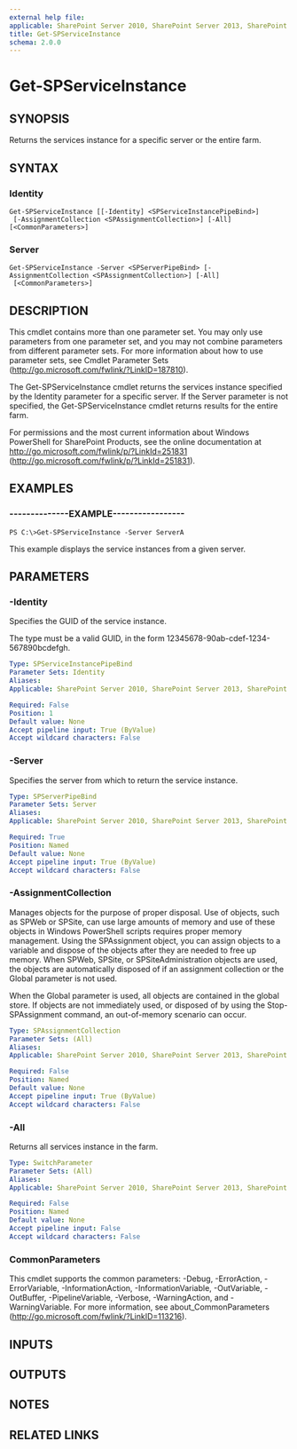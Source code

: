 ```yaml
---
external help file: 
applicable: SharePoint Server 2010, SharePoint Server 2013, SharePoint Server 2016, SharePoint Server 2019
title: Get-SPServiceInstance
schema: 2.0.0
---
```


# Get-SPServiceInstance

## SYNOPSIS

Returns the services instance for a specific server or the entire farm.



## SYNTAX

### Identity
```
Get-SPServiceInstance [[-Identity] <SPServiceInstancePipeBind>]
 [-AssignmentCollection <SPAssignmentCollection>] [-All] [<CommonParameters>]
```

### Server
```
Get-SPServiceInstance -Server <SPServerPipeBind> [-AssignmentCollection <SPAssignmentCollection>] [-All]
 [<CommonParameters>]
```

## DESCRIPTION
This cmdlet contains more than one parameter set.
You may only use parameters from one parameter set, and you may not combine parameters from different parameter sets.
For more information about how to use parameter sets, see Cmdlet Parameter Sets (http://go.microsoft.com/fwlink/?LinkID=187810).

The Get-SPServiceInstance cmdlet returns the services instance specified by the Identity parameter for a specific server.
If the Server parameter is not specified, the Get-SPServiceInstance cmdlet returns results for the entire farm.

For permissions and the most current information about Windows PowerShell for SharePoint Products, see the online documentation at http://go.microsoft.com/fwlink/p/?LinkId=251831 (http://go.microsoft.com/fwlink/p/?LinkId=251831).

## EXAMPLES

### --------------EXAMPLE----------------- 
```
PS C:\>Get-SPServiceInstance -Server ServerA
```

This example displays the service instances from a given server.

## PARAMETERS

### -Identity
Specifies the GUID of the service instance.

The type must be a valid GUID, in the form 12345678-90ab-cdef-1234-567890bcdefgh.

```yaml
Type: SPServiceInstancePipeBind
Parameter Sets: Identity
Aliases: 
Applicable: SharePoint Server 2010, SharePoint Server 2013, SharePoint Server 2016, SharePoint Server 2019

Required: False
Position: 1
Default value: None
Accept pipeline input: True (ByValue)
Accept wildcard characters: False
```

### -Server
Specifies the server from which to return the service instance.

```yaml
Type: SPServerPipeBind
Parameter Sets: Server
Aliases: 
Applicable: SharePoint Server 2010, SharePoint Server 2013, SharePoint Server 2016, SharePoint Server 2019

Required: True
Position: Named
Default value: None
Accept pipeline input: True (ByValue)
Accept wildcard characters: False
```

### -AssignmentCollection
Manages objects for the purpose of proper disposal. Use of objects, such as SPWeb or SPSite, can use large amounts of memory and use of these objects in Windows PowerShell scripts requires proper memory management. Using the SPAssignment object, you can assign objects to a variable and dispose of the objects after they are needed to free up memory. When SPWeb, SPSite, or SPSiteAdministration objects are used, the objects are automatically disposed of if an assignment collection or the Global parameter is not used.

When the Global parameter is used, all objects are contained in the global store. If objects are not immediately used, or disposed of by using the Stop-SPAssignment command, an out-of-memory scenario can occur.

```yaml
Type: SPAssignmentCollection
Parameter Sets: (All)
Aliases: 
Applicable: SharePoint Server 2010, SharePoint Server 2013, SharePoint Server 2016, SharePoint Server 2019

Required: False
Position: Named
Default value: None
Accept pipeline input: True (ByValue)
Accept wildcard characters: False
```

### -All
Returns all services instance in the farm.

```yaml
Type: SwitchParameter
Parameter Sets: (All)
Aliases: 
Applicable: SharePoint Server 2010, SharePoint Server 2013, SharePoint Server 2016, SharePoint Server 2019

Required: False
Position: Named
Default value: None
Accept pipeline input: False
Accept wildcard characters: False
```

### CommonParameters
This cmdlet supports the common parameters: -Debug, -ErrorAction, -ErrorVariable, -InformationAction, -InformationVariable, -OutVariable, -OutBuffer, -PipelineVariable, -Verbose, -WarningAction, and -WarningVariable. For more information, see about_CommonParameters (http://go.microsoft.com/fwlink/?LinkID=113216).

## INPUTS

## OUTPUTS

## NOTES

## RELATED LINKS

